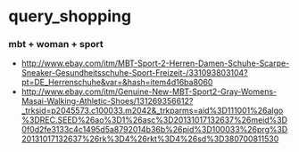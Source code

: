 query_shopping
==============


### mbt + woman + sport
- http://www.ebay.com/itm/MBT-Sport-2-Herren-Damen-Schuhe-Scarpe-Sneaker-Gesundheitsschuhe-Sport-Freizeit-/331093803104?pt=DE_Herrenschuhe&var=&hash=item4d16ba8060
- http://www.ebay.com/itm/Genuine-New-MBT-Sport2-Gray-Womens-Masai-Walking-Athletic-Shoes/131269356612?_trksid=p2045573.c100033.m2042&_trkparms=aid%3D111001%26algo%3DREC.SEED%26ao%3D1%26asc%3D20131017132637%26meid%3D0f0d2fe3133c4c1495d5a8792014b36b%26pid%3D100033%26prg%3D20131017132637%26rk%3D4%26rkt%3D4%26sd%3D380700811530
